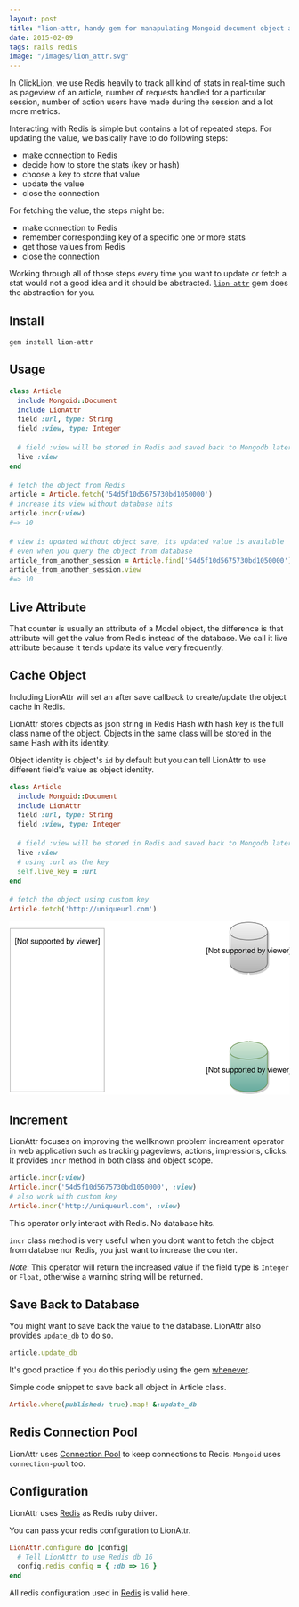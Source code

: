 ```yaml
---
layout: post
title: "lion-attr, handy gem for manapulating Mongoid document object attributes' value with Redis"
date: 2015-02-09
tags: rails redis
image: "/images/lion_attr.svg"
---
```


In ClickLion, we use Redis heavily to track all kind of stats in real-time such as pageview of an article, number of requests handled for a particular session, number of action users have made during the session and a lot more metrics.

Interacting with Redis is simple but contains a lot of repeated steps. For updating the value, we basically have to do following steps:

  * make connection to Redis
  * decide how to store the stats (key or hash)
  * choose a key to store that value
  * update the value
  * close the connection

For fetching the value, the steps might be:

  * make connection to Redis
  * remember corresponding key of a specific one or more stats
  * get those values from Redis
  * close the connection

Working through all of those steps every time you want to update or fetch a stat would not a good idea and it should be abstracted. [`lion-attr`](https://github.com/tranvictor/lion_attr) gem does the abstraction for you.

## Install
```
gem install lion-attr
```

## Usage
```ruby
class Article
  include Mongoid::Document
  include LionAttr
  field :url, type: String
  field :view, type: Integer

  # field :view will be stored in Redis and saved back to Mongodb later
  live :view
end

# fetch the object from Redis
article = Article.fetch('54d5f10d5675730bd1050000')
# increase its view without database hits
article.incr(:view)
#=> 10

# view is updated without object save, its updated value is available
# even when you query the object from database
article_from_another_session = Article.find('54d5f10d5675730bd1050000')
article_from_another_session.view
#=> 10
```
## Live Attribute
That counter is usually an attribute of a Model object, the difference is that
attribute will get the value from Redis instead of the database. We call it live
attribute because it tends update its value very frequently.

## Cache Object
Including LionAttr will set an after save callback to create/update the object
cache in Redis.

LionAttr stores objects as json string in Redis Hash with hash key is the full
class name of the object. Objects in the same class will be stored in the same
Hash with its identity.

Object identity is object's `id` by default but you can tell LionAttr to use
different field's value as object identity.

```ruby
class Article
  include Mongoid::Document
  include LionAttr
  field :url, type: String
  field :view, type: Integer

  # field :view will be stored in Redis and saved back to Mongodb later
  live :view
  # using :url as the key
  self.live_key = :url
end

# fetch the object using custom key
Article.fetch('http://uniqueurl.com')
```

![LionAttr connections](/images/lion_attr.svg)
<title>LionAttr connections figure</title>

## Increment
LionAttr focuses on improving the wellknown problem increament operator in
web application such as tracking pageviews, actions, impressions, clicks. It
provides `incr` method in both class and object scope.

```ruby
article.incr(:view)
Article.incr('54d5f10d5675730bd1050000', :view)
# also work with custom key
Article.incr('http://uniqueurl.com', :view)
```
This operator only interact with Redis. No database hits.

`incr` class method is very useful when you dont want to fetch the object from
databse nor Redis, you just want to increase the counter.

*Note*: This operator will return the increased value if the field type is
`Integer` or `Float`, otherwise a warning string will be returned.

## Save Back to Database
You might want to save back the value to the database. LionAttr also provides
`update_db` to do so.

```ruby
article.update_db
```
It's good practice if you do this periodly using the gem
[whenever](https://github.com/javan/whenever).

Simple code snippet to save back all object in Article class.

```ruby
Article.where(published: true).map! &:update_db
```

## Redis Connection Pool
LionAttr uses [Connection Pool](https://github.com/mperham/connection_pool) to
keep connections to Redis. `Mongoid` uses `connection-pool` too.

## Configuration
LionAttr uses [Redis](https://github.com/redis/redis-rb) as Redis ruby driver.

You can pass your redis configuration to LionAttr.

```ruby
LionAttr.configure do |config|
  # Tell LionAttr to use Redis db 16
  config.redis_config = { :db => 16 }
end
```

All redis configuration used in [Redis](https://github.com/redis/redis-rb) is
valid here.
